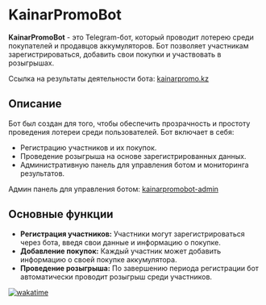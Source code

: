 # KainarPromoBot

**KainarPromoBot** - это Telegram-бот, который проводит лотерею среди покупателей и продавцов аккумуляторов. Бот позволяет участникам зарегистрироваться, добавить свои покупки и участвовать в розыгрышах. 

Ссылка на результаты деятельности бота: [kainarpromo.kz](https://kainarpromo.kz/)

## Описание

Бот был создан для того, чтобы обеспечить прозрачность и простоту проведения лотереи среди пользователей. Бот включает в себя:
- Регистрацию участников и их покупок.
- Проведение розыгрыша на основе зарегистрированных данных.
- Административную панель для управления ботом и мониторинга результатов.

Админ панель для управления ботом: [kainarpromobot-admin](https://github.com/FedXL/kainarpromobot-admin)

## Основные функции

- **Регистрация участников:** Участники могут зарегистрироваться через бота, введя свои данные и информацию о покупке.
- **Добавление покупок:** Каждый участник может добавить информацию о своей покупке аккумулятора.
- **Проведение розыгрыша:** По завершению периода регистрации бот автоматически проводит розыгрыш среди участников.

[![wakatime](https://wakatime.com/badge/github/FedXL/battery-telebot.svg)](https://wakatime.com/badge/github/FedXL/battery-telebot)
